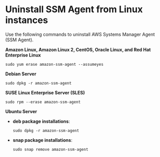 # Uninstall SSM Agent from Linux instances<a name="sysman-uninstall-agent"></a>

Use the following commands to uninstall AWS Systems Manager Agent \(SSM Agent\)\.

**Amazon Linux, Amazon Linux 2, CentOS, Oracle Linux, and Red Hat Enterprise Linux**

```
sudo yum erase amazon-ssm-agent --assumeyes
```

**Debian Server**

```
sudo dpkg -r amazon-ssm-agent
```

**SUSE Linux Enterprise Server \(SLES\)**

```
sudo rpm --erase amazon-ssm-agent
```

**Ubuntu Server**
+ **deb package installations**:

  ```
  sudo dpkg -r amazon-ssm-agent
  ```
+ **snap package installations**:

  ```
  sudo snap remove amazon-ssm-agent
  ```
